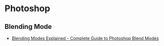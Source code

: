 # Photoshop

## Blending Mode

* [Blending Modes Explained - Complete Guide to Photoshop Blend Modes](https://www.youtube.com/watch?v=MsukMXtEYFQ)